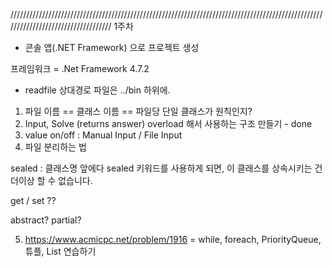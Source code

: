 ///////////////////////////////////////////////////////////////////////////////////////////////////////////////////////////////////
1주차

 - 콘솔 앱(.NET Framework) 으로 프로젝트 생성

프레임워크 = .Net Framework 4.7.2


- readfile 
 상대경로 파일은 ../bin 하위에.


1. 파일 이름 == 클래스 이름 == 파일당 단일 클래스가 원칙인지?
2. Input, Solve (returns answer) overload 해서 사용하는 구조 만들기 - done 
3. value on/off : Manual Input / File Input 
4. 파일 분리하는 법



sealed : 
클래스명 앞에다 sealed 키워드를 사용하게 되면, 이 클래스를 상속시키는 건 더이상 할 수 없습니다.


get / set ??

abstract? partial?

5. https://www.acmicpc.net/problem/1916 = while, foreach, PriorityQueue, 튜플, List 연습하기  